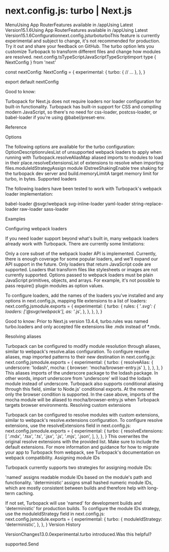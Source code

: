 # next.config.js: turbo | Next.js

<p>MenuUsing App RouterFeatures available in /appUsing Latest Version15.1.6Using App RouterFeatures available in /appUsing Latest Version15.1.6Configurationnext.config.jsturboturboThis feature is currently experimental and subject to change, it's not recommended for production. Try it out and share your feedback on GitHub.
The turbo option lets you customize Turbopack to transform different files and change how modules are resolved.
next.config.tsTypeScriptJavaScriptTypeScriptimport type { NextConfig } from 'next'</p>
<p>const nextConfig: NextConfig = {
experimental: {
turbo: {
// ...
},
},
}</p>
<p>export default nextConfig</p>
<p>Good to know:</p>
<p>Turbopack for Next.js does not require loaders nor loader configuration for built-in functionality. Turbopack has built-in support for CSS and compiling modern JavaScript, so there's no need for css-loader, postcss-loader, or babel-loader if you're using @babel/preset-env.</p>
<p>Reference</p>
<p>Options</p>
<p>The following options are available for the turbo configuration:
OptionDescriptionrulesList of unsupported webpack loaders to apply when running with Turbopack.resolveAliasMap aliased imports to modules to load in their place.resolveExtensionsList of extensions to resolve when importing files.moduleIdStrategyAssign module IDstreeShakingEnable tree shaking for the turbopack dev server and build.memoryLimitA target memory limit for turbo, in bytes.
Supported loaders</p>
<p>The following loaders have been tested to work with Turbopack's webpack loader implementation:</p>
<p>babel-loader
@svgr/webpack
svg-inline-loader
yaml-loader
string-replace-loader
raw-loader
sass-loader</p>
<p>Examples</p>
<p>Configuring webpack loaders</p>
<p>If you need loader support beyond what's built in, many webpack loaders already work with Turbopack. There are currently some limitations:</p>
<p>Only a core subset of the webpack loader API is implemented. Currently, there is enough coverage for some popular loaders, and we'll expand our API support in the future.
Only loaders that return JavaScript code are supported. Loaders that transform files like stylesheets or images are not currently supported.
Options passed to webpack loaders must be plain JavaScript primitives, objects, and arrays. For example, it's not possible to pass require() plugin modules as option values.</p>
<p>To configure loaders, add the names of the loaders you've installed and any options in next.config.js, mapping file extensions to a list of loaders:
next.config.jsmodule.exports = {
experimental: {
turbo: {
rules: {
'<em>.svg': {
loaders: ['@svgr/webpack'],
as: '</em>.js',
},
},
},
},
}</p>
<p>Good to know: Prior to Next.js version 13.4.4, turbo.rules was named turbo.loaders and only accepted file extensions like .mdx instead of *.mdx.</p>
<p>Resolving aliases</p>
<p>Turbopack can be configured to modify module resolution through aliases, similar to webpack's resolve.alias configuration.
To configure resolve aliases, map imported patterns to their new destination in next.config.js:
next.config.jsmodule.exports = {
experimental: {
turbo: {
resolveAlias: {
underscore: 'lodash',
mocha: { browser: 'mocha/browser-entry.js' },
},
},
},
}
This aliases imports of the underscore package to the lodash package. In other words, import underscore from 'underscore' will load the lodash module instead of underscore.
Turbopack also supports conditional aliasing through this field, similar to Node.js' conditional exports. At the moment only the browser condition is supported. In the case above, imports of the mocha module will be aliased to mocha/browser-entry.js when Turbopack targets browser environments.
Resolving custom extensions</p>
<p>Turbopack can be configured to resolve modules with custom extensions, similar to webpack's resolve.extensions configuration.
To configure resolve extensions, use the resolveExtensions field in next.config.js:
next.config.jsmodule.exports = {
experimental: {
turbo: {
resolveExtensions: [
'.mdx',
'.tsx',
'.ts',
'.jsx',
'.js',
'.mjs',
'.json',
],
},
},
}
This overwrites the original resolve extensions with the provided list. Make sure to include the default extensions.
For more information and guidance for how to migrate your app to Turbopack from webpack, see Turbopack's documentation on webpack compatibility.
Assigning module IDs</p>
<p>Turbopack currently supports two strategies for assigning module IDs:</p>
<p>'named' assigns readable module IDs based on the module's path and functionality.
'deterministic' assigns small hashed numeric module IDs, which are mostly consistent between builds and therefore help with long-term caching.</p>
<p>If not set, Turbopack will use 'named' for development builds and 'deterministic' for production builds.
To configure the module IDs strategy, use the moduleIdStrategy field in next.config.js:
next.config.jsmodule.exports = {
experimental: {
turbo: {
moduleIdStrategy: 'deterministic',
},
},
}
Version History</p>
<p>VersionChanges13.0.0experimental.turbo introduced.Was this helpful?</p>
<p>supported.Send</p>
